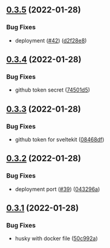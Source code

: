 ## [0.3.5](https://github.com/EddieHubCommunity/good-first-issue-finder/compare/v0.3.4...v0.3.5) (2022-01-28)

### Bug Fixes

- deployment ([#42](https://github.com/EddieHubCommunity/good-first-issue-finder/issues/42)) ([d2f28e8](https://github.com/EddieHubCommunity/good-first-issue-finder/commit/d2f28e8905b2607e56ad1c0bb5da8b168347257c))

## [0.3.4](https://github.com/EddieHubCommunity/good-first-issue-finder/compare/v0.3.3...v0.3.4) (2022-01-28)

### Bug Fixes

- github token secret ([74501d5](https://github.com/EddieHubCommunity/good-first-issue-finder/commit/74501d5ed5fb9560267772e5b2754ece7983f9f5))

## [0.3.3](https://github.com/EddieHubCommunity/good-first-issue-finder/compare/v0.3.2...v0.3.3) (2022-01-28)

### Bug Fixes

- github token for sveltekit ([08468df](https://github.com/EddieHubCommunity/good-first-issue-finder/commit/08468dfcc16dafcd8e13ef5316f6636a1c773935))

## [0.3.2](https://github.com/EddieHubCommunity/good-first-issue-finder/compare/v0.3.1...v0.3.2) (2022-01-28)

### Bug Fixes

- deployment port ([#39](https://github.com/EddieHubCommunity/good-first-issue-finder/issues/39)) ([043296a](https://github.com/EddieHubCommunity/good-first-issue-finder/commit/043296a9fea7c743d1ff437e8354dc4c4380666e))

## [0.3.1](https://github.com/EddieHubCommunity/good-first-issue-finder/compare/v0.3.0...v0.3.1) (2022-01-28)

### Bug Fixes

- husky with docker file ([50c992a](https://github.com/EddieHubCommunity/good-first-issue-finder/commit/50c992a0f272a787063ecb72f9e404a51b46fec7))
